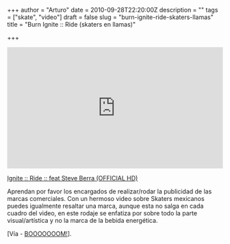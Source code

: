 +++
author = "Arturo"
date = 2010-09-28T22:20:00Z
description = ""
tags = ["skate", "video"]
draft = false
slug = "burn-ignite-ride-skaters-llamas"
title = "Burn Ignite :: Ride (skaters en llamas)"

+++

<div style="padding:56.25% 0 0 0;position:relative;"><iframe src="https://player.vimeo.com/video/31202391" style="position:absolute;top:0;left:0;width:100%;height:100%;" frameborder="0" webkitallowfullscreen mozallowfullscreen allowfullscreen></iframe></div><script src="https://player.vimeo.com/api/player.js"></script>

[Ignite :: Ride :: feat Steve Berra (OFFICIAL HD)](https://vimeo.com/burn/neverextinguishBurn)

Aprendan por favor los encargados de realizar/rodar la publicidad de las marcas comerciales. Con un hermoso video sobre Skaters mexicanos puedes igualmente resaltar una marca, aunque esta no salga en cada cuadro del video, en este rodaje se enfatiza por sobre todo la parte visual/artística y no la marca de la bebida energética.

[Vía - [BOOOOOOOM!](https://www.booooooom.com/2010/09/08/burn-ignite-ride-skateboard-film/)].

